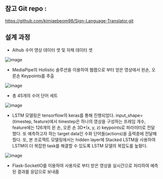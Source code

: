 
## 참고 Git repo :
https://github.com/kimjaebeom98/Sign-Language-Translator.git


## 설계 과정 

- AIhub 수어 영상 데이터 셋 및 자체 데이터 셋

![image](https://user-images.githubusercontent.com/87630540/193425726-253e7ba8-6d2c-42e5-a051-3686a44a62d4.png)

- MediaPipe의 Hollistic 솔루션을 이용하여 웹캠으로 부터 얻은 영상에서 왼손, 오른손 Keypoints를 추출

![image](https://user-images.githubusercontent.com/87630540/193425822-a4bd5ab2-3357-42c7-9d73-74391ad5ec68.png)

- 총 45개의 수어 단어 세트

![image](https://user-images.githubusercontent.com/87630540/193425878-4226f8d8-eb32-4126-9b6f-915ee9bfa097.png)

- LSTM 모델링은 tensorflow의 keras를 통해 진행되었다. input_shape=(timestep, feature)에서 timestep은 하나의 영상을 구성하는 프레임 개수, feature에는 126개의 왼 손, 오른 손 3D*(x, y, z) keypoints로 파라미터로 전달했다. 또 예측하고자 하는 target data인 수화 단어들(actions)을 출력층에 전달해 줬다. 또, 본 프로젝트 모델링에서는  hidden layer에 Stacked LSTM을 사용하여 LSTM이 더 복잡한 task를 해결할 수 있도록 LSTM 모델의 복잡도를 높혔다. 

![image](https://user-images.githubusercontent.com/87630540/193425920-52e3eaee-767e-48ec-aed1-a4915d9656c3.png)

- Flask-SocketIO를 이용하여 사용자로 부터 받은 영상을 실시간으로 처리하여 예측된 결과를 응답으로 보내줌


